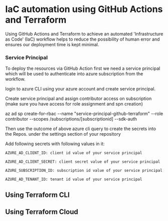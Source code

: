 # IaC automation using GitHub Actions and Terraform

Using GitHub Actions and Terraform to achieve an automated 'Infrastructure as Code' (IaC) workflow helps to reduce the possibility of human error and ensures our deployment time is kept minimal.


### Service Principal

To deploy the resources via GitHub Action first we need a service principal which will be used to authenticate into azure subscription from the workflow.

login to azure CLI using your azure account and create service principal.

Create service principal and assign contributor access on subscription (make sure you have access for role assignment and spn creation)

az ad sp create-for-rbac --name "service-principal-github-terraform" --role contributor --scopes /subscriptions/[subscriptionid] --sdk-auth

Then use the outcome of above azure cli query to create the secrets into the Repos. under the settings section of your repository

Add following secrets with following values in it:

```
AZURE_AD_CLIENT_ID: client id value of your service principal

AZURE_AD_CLIENT_SECRET: client secret value of your service principal

AZURE_SUBSCRIPTION_ID: subscription id value of your service principal

AZURE_AD_TENANT_ID: tenant id value of your service principal
```

## Using Terraform CLI

## Using Terraform Cloud



